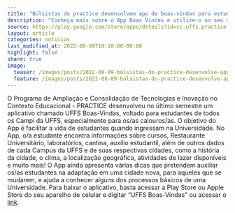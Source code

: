 ```yaml
---
title: "Bolsistas do practice desenvolvem app de boas-vindas para estudantes da UFFS."
description: "Conheça mais sobre o App Boas Vindas e utilize-o no seu dia-a-dia para ter acesso rápido à informações sobre a UFFS."
source: https://play.google.com/store/apps/details?id=cc.uffs.practice.app_boas_vindas
layout: article
categories: noticias
last_modified_at: 2022-08-09T10:10:00-00:00
highlight: false
share: true
image:
  teaser: /images/posts/2022-08-09-bolsistas-do-practice-desenvolve-app-boas-vindas.png
  feature: /images/posts/2022-08-09-bolsistas-do-practice-desenvolve-app-boas-vindas.png
---
```

O Programa de Ampliação e Consolidação de Tecnologias e Inovação no Contexto Educacional - PRACTICE desenvolveu no último semestre um aplicativo chamado UFFS Boas-Vindas, voltado para estudantes de todos os Campi da UFFS, especialmente para os/as calouros/as. O objetivo do App é facilitar a vida de estudantes quando ingressam na Universidade. No App, o/a estudante encontra informações sobre cursos, Restaurante Universitário, laboratórios, cantina, auxílio estudantil, além de outros dados de cada Campus da UFFS e de suas respectivas cidades, como a história da cidade, o clima, a localização geográfica, atividades de lazer disponíveis e muito mais! O App ainda apresenta várias dicas que pretendem auxiliar os/as estudantes na adaptação em uma cidade nova, para aqueles que se mudarem, e ajuda a conhecer alguns dos processos básicos de uma Universidade. Para baixar o aplicativo, basta acessar a Play Store ou Apple Store do seu aparelho de celular e digitar “UFFS Boas-Vindas” ou acessar o [link]({{page.source}}).
